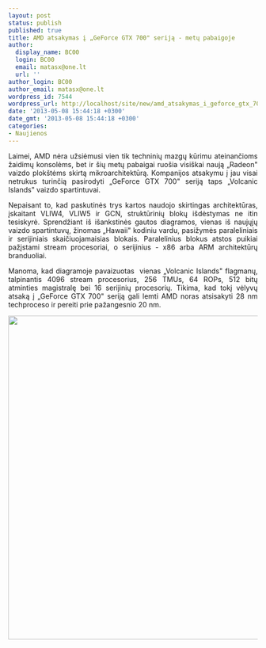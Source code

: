 ```yaml
---
layout: post
status: publish
published: true
title: AMD atsakymas į „GeForce GTX 700" seriją - metų pabaigoje
author:
  display_name: BC00
  login: BC00
  email: matasx@one.lt
  url: ''
author_login: BC00
author_email: matasx@one.lt
wordpress_id: 7544
wordpress_url: http://localhost/site/new/amd_atsakymas_i_geforce_gtx_700_serija__metu_pabaigoje/
date: '2013-05-08 15:44:18 +0300'
date_gmt: '2013-05-08 15:44:18 +0300'
categories:
- Naujienos
---
```

<p style="text-align: justify;">
	Laimei, AMD nėra užsiėmusi vien tik techninių mazgų kūrimu ateinančioms žaidimų konsolėms, bet ir &scaron;ių metų pabaigai ruo&scaron;ia visi&scaron;kai naują &bdquo;Radeon&quot; vaizdo plok&scaron;tėms skirtą mikroarchitektūrą. Kompanijos atsakymu į jau visai netrukus turinčią pasirodyti &bdquo;GeForce GTX 700&quot; seriją taps &bdquo;Volcanic Islands&quot; vaizdo spartintuvai.</p>
<p style="text-align: justify;">
	Nepaisant to, kad paskutinės trys kartos naudojo skirtingas architektūras, įskaitant VLIW4, VLIW5 ir GCN, struktūrinių blokų i&scaron;dėstymas ne itin tesiskyrė. Sprendžiant i&scaron; i&scaron;ankstinės gautos diagramos, vienas i&scaron; naujųjų vaizdo spartintuvų, žinomas &bdquo;Hawaii&quot; kodiniu vardu, pasižymės paraleliniais ir serijiniais skaičiuojamaisias blokais. Paralelinius blokus atstos puikiai pažįstami stream procesoriai, o serijinius - x86 arba ARM architektūrų branduoliai.</p>
<p style="text-align: justify;">
	Manoma, kad diagramoje pavaizuotas&nbsp; vienas &bdquo;Volcanic Islands&quot; flagmanų, talpinantis 4096 stream procesorius, 256 TMUs, 64 ROPs, 512 bitų atminties magistralę bei 16 serijinių procesorių. Tikima, kad tokį vėlyvų atsaką į &bdquo;GeForce GTX 700&quot; seriją gali lemti AMD noras atsisakyti 28 nm techproceso ir pereiti prie pažangesnio 20 nm.</p>
<p style="text-align: center;">
	<img alt="" src="http://technews.lt/userfiles/volcanicisles.jpg" style="width: 520px; height: 654px;" /></p>
